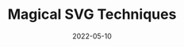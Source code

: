 ---
date: 2022-05-10
draft: true
permalink: false
publisher: smashingmag
tags:
  - svg
  - images
  - techniques
target_url: https://www.smashingmagazine.com/2022/05/magical-svg-techniques/
title: Magical SVG Techniques
---